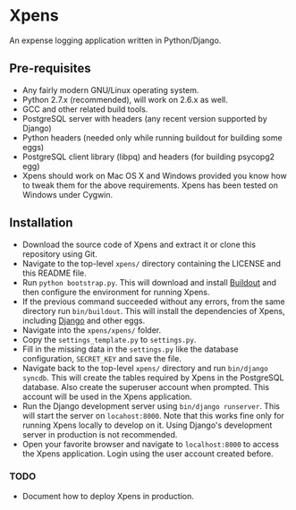Xpens
=====

An expense logging application written in Python/Django.

Pre-requisites
--------------

 - Any fairly modern GNU/Linux operating system.
 - Python 2.7.x (recommended), will work on 2.6.x as well.
 - GCC and other related build tools.
 - PostgreSQL server with headers (any recent version supported by Django)
 - Python headers (needed only while running buildout for building some eggs)
 - PostgreSQL client library (libpq) and headers (for building psycopg2 egg)
 - Xpens should work on Mac OS X and Windows provided you know how to tweak
   them for the above requirements. Xpens has been tested on Windows under
   Cygwin.

Installation
------------

 - Download the source code of Xpens and extract it or clone this repository
   using Git.
 - Navigate to the top-level ```xpens/``` directory containing the LICENSE
   and this README file.
 - Run ```python bootstrap.py```. This will download and install [Buildout][1]
   and then configure the environment for running Xpens.
 - If the previous command succeeded without any errors, from the same
   directory run ```bin/buildout```. This will install the dependencies of
   Xpens, including [Django][2] and other eggs.
 - Navigate into the ```xpens/xpens/``` folder.
 - Copy the ```settings_template.py``` to ```settings.py```.
 - Fill in the missing data in the ```settings.py``` like the database
   configuration, ```SECRET_KEY``` and save the file.
 - Navigate back to the top-level ```xpens/``` directory and run
   ```bin/django syncdb```. This will create the tables required by Xpens in
   the PostgreSQL database. Also create the superuser account when prompted.
   This account will be used in the Xpens application.
 - Run the Django development server using ```bin/django runserver```. This
   will start the server on ```locahost:8000```. Note that this works fine
   only for running Xpens locally to develop on it. Using Django's development
   server in production is not recommended.
 - Open your favorite browser and navigate to ```localhost:8000``` to access
   the Xpens application. Login using the user account created before.

### TODO
 - Document how to deploy Xpens in production.


  [1]: http://www.buildout.org/
  [2]: http://www.djangoproject.com/
